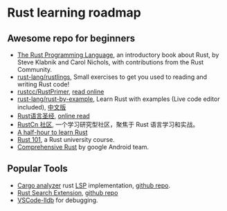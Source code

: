 # Rust learning roadmap

## Awesome repo for beginners

- [The Rust Programming Language](https://doc.rust-lang.org/book/title-page.html), an introductory book about Rust, by Steve Klabnik and Carol Nichols, with contributions from the Rust Community.
- [rust-lang/rustlings](https://github.com/rust-lang/rustlings), Small exercises to get you used to reading and writing Rust code!
- [rustcc/RustPrimer](https://github.com/rustcc/RustPrimer), [read online](https://rustcc.gitbooks.io/rustprimer/content/)
- [rust-lang/rust-by-example](https://github.com/rust-lang/rust-by-example), Learn Rust with examples (Live code editor included), [中文版](https://github.com/rust-lang-cn/rust-by-example-cn)
- [Rust语言圣经](https://github.com/sunface/rust-course), [online read](https://course.rs/)
- [RustCn 社区](https://github.com/rustlang-cn), 一个学习研究型社区，聚焦于 Rust 语言学习和实战。
- [A half-hour to learn Rust](https://fasterthanli.me/articles/a-half-hour-to-learn-rust)
- [Rust 101](https://github.com/tweedegolf/101-rs/tree/main), a Rust university course.
- [Comprehensive Rust](https://google.github.io/comprehensive-rust/) by google Android team.

## Popular Tools

- [Cargo analyzer](https://rust-analyzer.github.io/) rust [LSP](https://microsoft.github.io/language-server-protocol/) implementation, [github repo](https://github.com/rust-lang/rust-analyzer).
- [Rust Search Extension](https://rust.extension.sh/), [github repo](https://github.com/huhu/rust-search-extension)
- [VSCode-lldb](https://github.com/vadimcn/vscode-lldb) for debugging.
